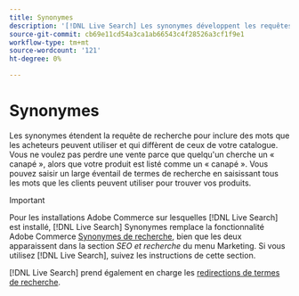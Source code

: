 ```yaml
---
title: Synonymes
description: '[!DNL Live Search] Les synonymes développent les requêtes avec des mots différents de ceux de votre catalogue.'
source-git-commit: cb69e11cd54a3ca1ab66543c4f28526a3cf1f9e1
workflow-type: tm+mt
source-wordcount: '121'
ht-degree: 0%

---
```


# Synonymes

Les synonymes étendent la requête de recherche pour inclure des mots que les acheteurs peuvent utiliser et qui diffèrent de ceux de votre catalogue. Vous ne voulez pas perdre une vente parce que quelqu&#39;un cherche un « canapé », alors que votre produit est listé comme un « canapé ». Vous pouvez saisir un large éventail de termes de recherche en saisissant tous les mots que les clients peuvent utiliser pour trouver vos produits.

>[!IMPORTANT]
>
>Pour les installations Adobe Commerce sur lesquelles [!DNL Live Search] est installé, [!DNL Live Search] Synonymes remplace la fonctionnalité Adobe Commerce [Synonymes de recherche](https://experienceleague.adobe.com/docs/commerce-admin/catalog/catalog/search/search-terms.html#search-synonyms), bien que les deux apparaissent dans la section *SEO et recherche* du menu Marketing. Si vous utilisez [!DNL Live Search], suivez les instructions de cette section.

[!DNL Live Search] prend également en charge les [redirections de termes de recherche](https://experienceleague.adobe.com/docs/commerce-admin/catalog/catalog/search/search-terms.html).

